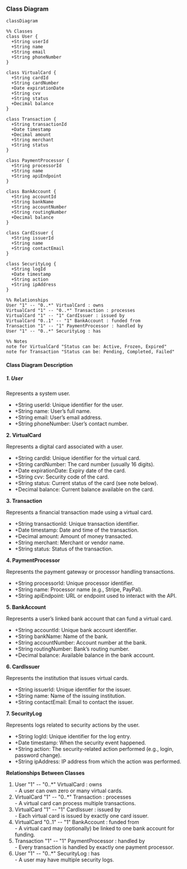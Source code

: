 ### **Class Diagram**

```mermaid
classDiagram

%% Classes
class User {
  +String userId
  +String name
  +String email
  +String phoneNumber
}

class VirtualCard {
  +String cardId
  +String cardNumber
  +Date expirationDate
  +String cvv
  +String status
  +Decimal balance
}

class Transaction {
  +String transactionId
  +Date timestamp
  +Decimal amount
  +String merchant
  +String status
}

class PaymentProcessor {
  +String processorId
  +String name
  +String apiEndpoint
}

class BankAccount {
  +String accountId
  +String bankName
  +String accountNumber
  +String routingNumber
  +Decimal balance
}

class CardIssuer {
  +String issuerId
  +String name
  +String contactEmail
}

class SecurityLog {
  +String logId
  +Date timestamp
  +String action
  +String ipAddress
}

%% Relationships
User "1" -- "0..*" VirtualCard : owns
VirtualCard "1" -- "0..*" Transaction : processes
VirtualCard "1" -- "1" CardIssuer : issued by
VirtualCard "0..1" -- "1" BankAccount : funded from
Transaction "1" -- "1" PaymentProcessor : handled by
User "1" -- "0..*" SecurityLog : has

%% Notes
note for VirtualCard "Status can be: Active, Frozen, Expired"
note for Transaction "Status can be: Pending, Completed, Failed"

```

#### **Class Diagram Description**

##### **1\. User**

Represents a system user.

- +String userId: Unique identifier for the user.
- +String name: User’s full name.
- +String email: User’s email address.
- +String phoneNumber: User’s contact number.

**2\. VirtualCard**

Represents a digital card associated with a user.

- +String cardId: Unique identifier for the virtual card.
- +String cardNumber: The card number (usually 16 digits).
- +Date expirationDate: Expiry date of the card.
- +String cvv: Security code of the card.
- +String status: Current status of the card (see note below).
- +Decimal balance: Current balance available on the card.

**3\. Transaction**

Represents a financial transaction made using a virtual card.

- +String transactionId: Unique transaction identifier.
- +Date timestamp: Date and time of the transaction.
- +Decimal amount: Amount of money transacted.
- +String merchant: Merchant or vendor name.
- +String status: Status of the transaction.

**4\. PaymentProcessor**

Represents the payment gateway or processor handling transactions.

- +String processorId: Unique processor identifier.
- +String name: Processor name (e.g., Stripe, PayPal).
- +String apiEndpoint: URL or endpoint used to interact with the API.

**5\. BankAccount**

Represents a user’s linked bank account that can fund a virtual card.

- +String accountId: Unique bank account identifier.
- +String bankName: Name of the bank.
- +String accountNumber: Account number at the bank.
- +String routingNumber: Bank’s routing number.
- +Decimal balance: Available balance in the bank account.

**6\. CardIssuer**

Represents the institution that issues virtual cards.

- +String issuerId: Unique identifier for the issuer.
- +String name: Name of the issuing institution.
- +String contactEmail: Email to contact the issuer.

**7\. SecurityLog**

Represents logs related to security actions by the user.

- +String logId: Unique identifier for the log entry.
- +Date timestamp: When the security event happened.
- +String action: The security-related action performed (e.g., login, password change).
- +String ipAddress: IP address from which the action was performed.

**Relationships Between Classes**

1. User "1" -- "0..\*" VirtualCard : owns  
    \- A user can own zero or many virtual cards.
2. VirtualCard "1" -- "0..\*" Transaction : processes  
    \- A virtual card can process multiple transactions.
3. VirtualCard "1" -- "1" CardIssuer : issued by  
    \- Each virtual card is issued by exactly one card issuer.
4. VirtualCard "0..1" -- "1" BankAccount : funded from  
    \- A virtual card may (optionally) be linked to one bank account for funding.
5. Transaction "1" -- "1" PaymentProcessor : handled by  
    \- Every transaction is handled by exactly one payment processor.
6. User "1" -- "0..\*" SecurityLog : has  
    \- A user may have multiple security logs.
